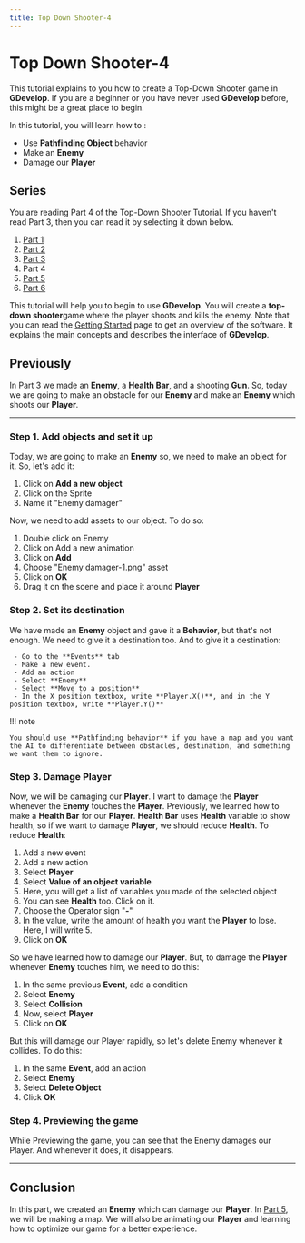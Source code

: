 ```yaml
---
title: Top Down Shooter-4
---
```

# Top Down Shooter-4

This tutorial explains to you how to create a Top-Down Shooter game in **GDevelop**. If you are a beginner or you have never used **GDevelop** before, this might be a great place to begin.

In this tutorial, you will learn how to :

- Use **Pathfinding Object** behavior
- Make an **Enemy**
- Damage our **Player**

## Series

You are reading Part 4 of the Top-Down Shooter Tutorial. If you haven't read Part 3, then you can read it by selecting it down below.

1.   [Part 1](/gdevelop5/tutorials/topdown-shooter)
2.   [Part 2](/gdevelop5/tutorials/topdown-shooter/topdown-shooterPart2)
3.   [Part 3](/gdevelop5/tutorials/topdown-shooter/topdown-shooterPart3)
4.   Part 4
5.   [Part 5](/gdevelop5/tutorials/topdown-shooter/topdown-shooterPart5)
6.  [Part 6](/gdevelop5/tutorials/topdown-shooter/topdown-shooterPart6)

This tutorial will help you to begin to use **GDevelop**. You will create a **top-down shooter**game where the player shoots and kills the enemy. Note that you can read the [Getting Started](/gdevelop5/getting_started/) page to get an overview of the software. It explains the main concepts and describes the interface of **GDevelop**.

## Previously

In Part 3 we made an **Enemy**, a **Health Bar**, and a shooting **Gun**. So, today we are going to make an obstacle for our **Enemy** and make an **Enemy** which shoots our **Player**.

---

### Step 1. Add objects and set it up

Today, we are going to make an **Enemy** so, we need to make an object for it. So, let's add it:

1.  Click on **Add a new object**
2.  Click on the Sprite
3.  Name it "Enemy damager"

Now, we need to add assets to our object. To do so:

1.  Double click on Enemy
2.  Click on Add a new animation
3.  Click on **Add**
4.  Choose "Enemy damager-1.png" asset
5.  Click on **OK**
6.  Drag it on the scene and place it around **Player**

### Step 2. Set its destination

We have made an **Enemy** object and gave it a **Behavior**, but that's not enough. We need to give it a destination too. And to give it a destination:

     - Go to the **Events** tab
     - Make a new event.
     - Add an action
     - Select **Enemy**
     - Select **Move to a position**
     - In the X position textbox, write **Player.X()**, and in the Y position textbox, write **Player.Y()**

!!! note

    You should use **Pathfinding behavior** if you have a map and you want the AI to differentiate between obstacles, destination, and something we want them to ignore.

### Step 3. Damage Player

Now, we will be damaging our **Player**. I want to damage the **Player** whenever the **Enemy** touches the **Player**. Previously, we learned how to make a **Health Bar** for our **Player**. **Health Bar** uses **Health** variable to show health, so if we want to damage **Player**, we should reduce **Health**. To reduce **Health**:

1.  Add a new event
2.  Add a new action
3.  Select **Player**
4.  Select **Value of an object variable**
5.  Here, you will get a list of variables you made of the selected object
6.  You can see **Health** too. Click on it.
7.  Choose the Operator sign "**-**"
8.  In the value, write the amount of health you want the **Player** to lose. Here, I will write 5.
9.  Click on **OK**

So we have learned how to damage our **Player**. But, to damage the **Player** whenever **Enemy** touches him, we need to do this:

1.  In the same previous **Event**, add a condition
2.  Select **Enemy**
3.  Select **Collision**
4.  Now, select **Player**
5.  Click on **OK**

But this will damage our Player rapidly, so let's delete Enemy whenever it collides. To do this:

1.  In the same **Event**, add an action
2.  Select **Enemy**
3.  Select **Delete Object**
4.  Click **OK**

### Step 4. Previewing the game

While Previewing the game, you can see that the Enemy damages our Player. And whenever it does, it disappears.

------------------------------------------------------------------------

## Conclusion

In this part, we created an **Enemy** which can damage our **Player**. In [Part 5](/gdevelop5/tutorials/topdown-shooter/topdown-shooterPart5), we will be making a map. We will also be animating our **Player** and learning how to optimize our game for a better experience.
